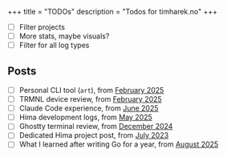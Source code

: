 +++
title = "TODOs"
description = "Todos for timharek.no"
+++

- [ ] Filter projects
- [ ] More stats, maybe visuals?
- [ ] Filter for all log types

## Posts

- [ ] Personal CLI tool (`art`), from [February 2025]
- [ ] TRMNL device review, from [February 2025]
- [ ] Claude Code experience, from [June 2025](/blog/2025-june-recently)
- [ ] Hima development logs, from [May 2025](/blog/2025-may-recently)
- [ ] Ghostty terminal review, from
      [December 2024](/blog/2024-december-recently)
- [ ] Dedicated Hima project post, from [July 2023](/blog/2023-july-recently)
- [ ] What I learned after writing Go for a year, from
      [August 2025](/blog/2025-august-recently)

[February 2025]: /blog/2025-february-recently
